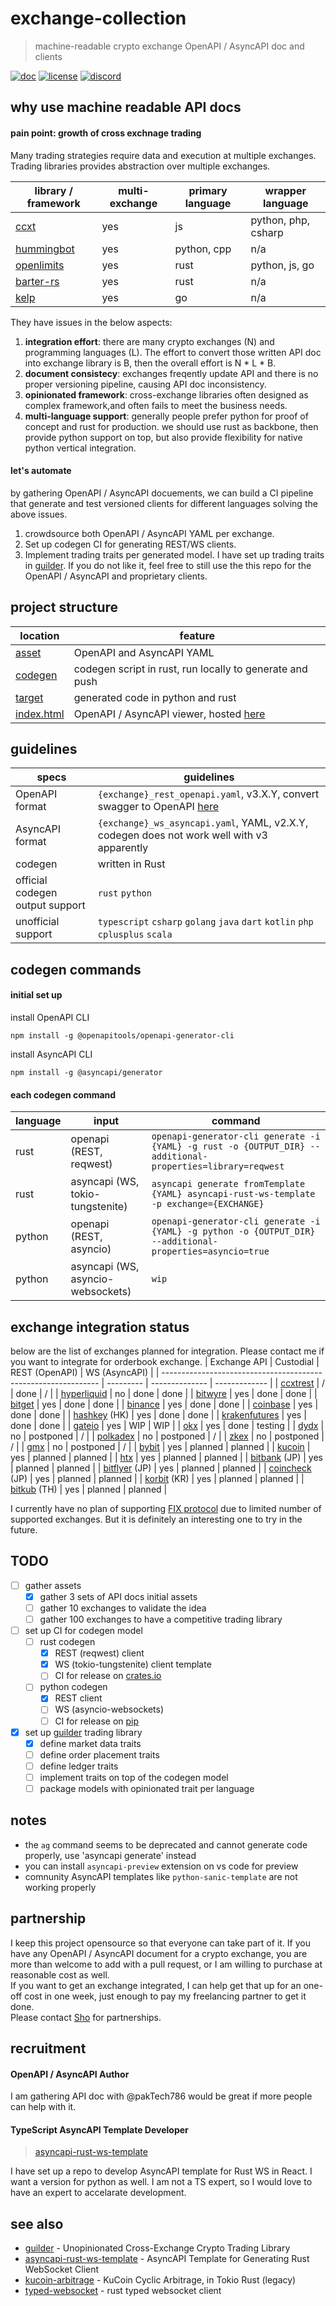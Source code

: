 # exchange-collection
> machine-readable crypto exchange OpenAPI / AsyncAPI doc and clients

[![doc](https://img.shields.io/badge/doc-rapidoc-blue)](https://repoch.co/exchange-collection)
[![license](https://img.shields.io/github/license/kanekoshoyu/exchange-collection)](https://github.com/kanekoshoyu/exchange-collection/blob/master/LICENSE)
[![discord](https://img.shields.io/discord/1153997271294283827)](https://discord.gg/q3j5MYdwnm)  


## why use machine readable API docs

#### pain point: growth of cross exchnage trading
Many trading strategies require data and execution at multiple exchanges. Trading libraries provides abstraction over multiple exchanges.

| library / framework                                    | multi-exchange | primary language | wrapper language    |
| ------------------------------------------------------ | -------------- | ---------------- | ------------------- |
| [ccxt](https://github.com/ccxt/ccxt)                   | yes            | js               | python, php, csharp |
| [hummingbot](https://github.com/hummingbot/hummingbot) | yes            | python, cpp      | n/a                 |
| [openlimits](https://github.com/nash-io/openlimits)    | yes            | rust             | python, js, go      |
| [barter-rs](https://github.com/barter-rs/barter-rs)    | yes            | rust             | n/a                 |
| [kelp](https://github.com/stellar-deprecated/kelp)     | yes            | go               | n/a                 |

They have issues in the below aspects:
1. **integration effort**: there are many crypto exchanges (N) and programming languages (L). The effort to convert those written API doc into exchange library is B, then the overall effort is N * L * B.
2. **document consistecy**: exchanges freqently update API and there is no proper versioning pipeline, causing API doc inconsistency.
3. **opinionated framework**: cross-exchange libraries often designed as complex framework,and often fails to meet the business needs.
4. **multi-language support**: generally people prefer python for proof of concept and rust for production. we should use rust as backbone, then provide python support on top, but also provide flexibility for native python vertical integration.

#### let's automate
by gathering OpenAPI / AsyncAPI docuements, we can build a CI pipeline that generate and test versioned clients for different languages solving the above issues. 
1. crowdsource both OpenAPI / AsyncAPI YAML per exchange.
2. Set up codegen CI for generating REST/WS clients.
3. Implement trading traits per generated model. I have set up trading traits in [guilder](https://github.com/kanekoshoyu/guilder). If you do not like it, feel free to still use the this repo for the OpenAPI / AsyncAPI and proprietary clients. 

## project structure
| location                       | feature                                                                             |
| ------------------------------ | ----------------------------------------------------------------------------------- |
| [asset](./asset/)              | OpenAPI and AsyncAPI YAML                                                           |
| [codegen](./codegen/README.md) | codegen script in rust, run locally to generate and push                            |
| [target](./target/README.md)   | generated code in python and rust                                                   |
| [index.html](./index.html)     | OpenAPI / AsyncAPI viewer, hosted [here](https://www.repoch.co/exchange-collection) |

## guidelines
| specs                           | guidelines                                                                                            |
| ------------------------------- | ----------------------------------------------------------------------------------------------------- |
| OpenAPI format                  | `{exchange}_rest_openapi.yaml`, v3.X.Y, convert swagger to OpenAPI [here](https://editor.swagger.io/) |
| AsyncAPI format                 | `{exchange}_ws_asyncapi.yaml`, YAML, v2.X.Y, codegen does not work well with v3 apparently            |
| codegen                         | written in Rust                                                                                       |
| official codegen output support | `rust` `python`                                                                                       |
| unofficial support              | `typescript` `csharp` `golang` `java` `dart` `kotlin` `php` `cplusplus` `scala`                       |

## codegen commands
#### initial set up
install OpenAPI CLI
```
npm install -g @openapitools/openapi-generator-cli
```
install AsyncAPI CLI
```
npm install -g @asyncapi/generator
```
#### each codegen command
| language | input                             | command                                                                                                    |
| -------- | --------------------------------- | ---------------------------------------------------------------------------------------------------------- |
| rust     | openapi (REST, reqwest)           | `openapi-generator-cli generate -i {YAML} -g rust -o {OUTPUT_DIR} --additional-properties=library=reqwest` |
| rust     | asyncapi (WS, tokio-tungstenite)  | `asyncapi generate fromTemplate {YAML} asyncapi-rust-ws-template -p exchange={EXCHANGE}`                   |
| python   | openapi (REST, asyncio)           | `openapi-generator-cli generate -i {YAML} -g python -o {OUTPUT_DIR} --additional-properties=asyncio=true`  |
| python   | asyncapi (WS, asyncio-websockets) | `wip`                                                                                                      |


## exchange integration status
below are the list of exchanges planned for integration. Please contact me if you want to integrate for orderbook exchange.
| Exchange API                                                   | Custodial | REST (OpenAPI) | WS (AsyncAPI) |
| -------------------------------------------------------------- | --------- | -------------- | ------------- |
| [ccxtrest](https://github.com/ccxt-rest/ccxt-rest)             | /         | done           | /             |
| [hyperliquid](https://hyperliquid.gitbook.io)                  | no        | done           | done          |
| [bitwyre](https://docs.bitwyre.com)                            | yes       | done           | done          |
| [bitget](https://www.bitget.com/api-doc)                       | yes       | done           | done          |
| [binance](https://binance-docs.github.io)                      | yes       | done           | done          |
| [coinbase](https://docs.cdp.coinbase.com)                      | yes       | done           | done          |
| [hashkey](https://hashkeypro-apidoc.readme.io) (HK)            | yes       | done           | done          |
| [krakenfutures](https://docs.kraken.com/api)                   | yes       | done           | done          |
| [gateio](https://www.gate.io/docs/developers/apiv4)            | yes       | WIP            | WIP           |
| [okx](https://www.okx.com/docs-v5/en)                          | yes       | done           | testing       |
| [dydx](https://docs.dydx.exchange)                             | no        | postponed      | /             |
| [polkadex](https://docs.polkadex.trade)                        | no        | postponed      | /             |
| [zkex](https://docs.zkex.com)                                  | no        | postponed      | /             |
| [gmx](https://gmx-docs.io)                                     | no        | postponed      | /             |
| [bybit](https://bybit-exchange.github.io/docs/)                | yes       | planned        | planned       |
| [kucoin](https://www.kucoin.com/docs)                          | yes       | planned        | planned       |
| [htx](https://www.htx.com/en-us/opend/newApiPages/)            | yes       | planned        | planned       |
| [bitbank](https://lightning.bitflyer.com/docs) (JP)            | yes       | planned        | planned       |
| [bitflyer](https://lightning.bitflyer.com/docs) (JP)           | yes       | planned        | planned       |
| [coincheck](https://coincheck.com/documents/exchange/api) (JP) | yes       | planned        | planned       |
| [korbit](https://apidocs.korbit.co.kr) (KR)                    | yes       | planned        | planned       |
| [bitkub](https://docs.polkadex.trade) (TH)                     | yes       | planned        | planned       |




I currently have no plan of supporting [FIX protocol](https://www.fixtrading.org/what-is-fix) due to limited number of supported exchanges. But it is definitely an interesting one to try in the future.  

## TODO
- [ ] gather assets
  - [x] gather 3 sets of API docs initial assets
  - [ ] gather 10 exchanges to validate the idea
  - [ ] gather 100 exchanges to have a competitive trading library
- [ ] set up CI for codegen model
  - [ ] rust codegen
    - [x] REST (reqwest) client
    - [x] WS (tokio-tungstenite) client template 
    - [ ] CI for release on [crates.io](https://crates.io)
  - [ ] python codegen
    - [x] REST client
    - [ ] WS (asyncio-websockets)
    - [ ] CI for release on [pip]()
- [x] set up [guilder](https://github.com/kanekoshoyu/guilder) trading library
  - [x] define market data traits
  - [ ] define order placement traits
  - [ ] define ledger traits
  - [ ] implement traits on top of the codegen model
  - [ ] package models with opinionated trait per language

## notes
- the `ag` command seems to be deprecated and cannot generate code properly, use 'asyncapi generate' instead
- you can install `asyncapi-preview` extension on vs code for preview
- comnunity AsyncAPI templates like `python-sanic-template` are not working properly 

## partnership
I keep this project opensource so that everyone can take part of it. If you have any OpenAPI / AsyncAPI document for a crypto exchange, you are more than welcome to add with a pull request, or I am willing to purchase at reasonable cost as well.  
If you want to get an exchange integrated, I can help get that up for an one-off cost in one week, just enough to pay my freelancing partner to get it done.  
Please contact [Sho](https://github.com/kanekoshoyu) for partnerships.  

## recruitment
#### OpenAPI / AsyncAPI Author
I am gathering API doc with @pakTech786 would be great if more people can help with it.  
#### TypeScript AsyncAPI Template Developer
> [asyncapi-rust-ws-template](https://github.com/kanekoshoyu/asyncapi-rust-ws-template)

I have set up a repo to develop AsyncAPI template for Rust WS in React. I want a version for python as well. I am not a TS expert, so I would love to have an expert to accelarate development.  

## see also
- [guilder](https://github.com/kanekoshoyu/guilder) - Unopinionated Cross-Exchange Crypto Trading Library
- [asyncapi-rust-ws-template](https://github.com/kanekoshoyu/asyncapi-rust-ws-template) - AsyncAPI Template for Generating Rust WebSocket Client
- [kucoin-arbitrage](https://github.com/kanekoshoyu/kucoin_arbitrage) - KuCoin Cyclic Arbitrage, in Tokio Rust (legacy)
- [typed-websocket](https://github.com/kanekoshoyu/typed-websocket) - rust typed websocket client
